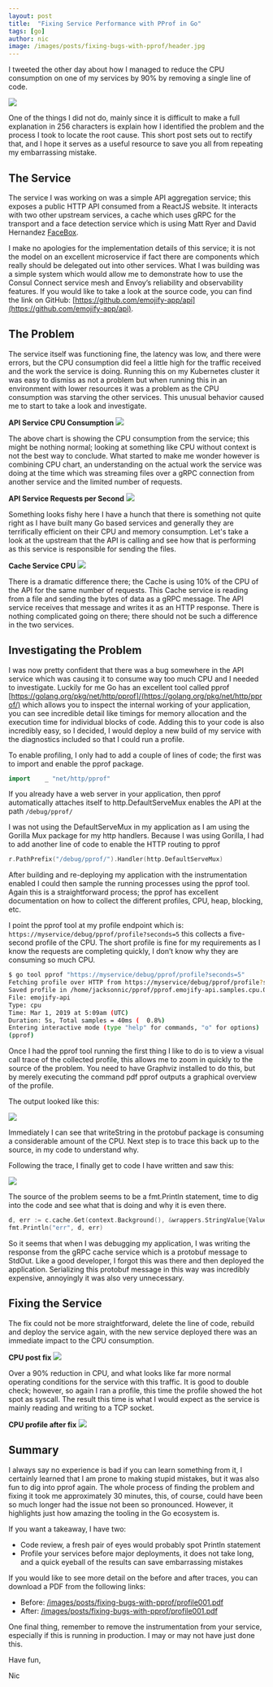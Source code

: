 ```yaml
---
layout: post
title:  "Fixing Service Performance with PProf in Go"
tags: [go]
author: nic
image: /images/posts/fixing-bugs-with-pprof/header.jpg
---
```


I tweeted the other day about how I managed to reduce the CPU consumption on one of my services by 90% by removing a single line of code.

![](/images/posts/fixing-bugs-with-pprof/tweet.png)

One of the things I did not do, mainly since it is difficult to make a full explanation in 256 characters is explain how I identified the problem and the process I took to locate the root cause.  This short post sets out to rectify that, and I hope it serves as a useful resource to save you all from repeating my embarrassing mistake.

## The Service
The service I was working on was a simple API aggregation service; this exposes a public HTTP API consumed from a ReactJS website.  It interacts with two other upstream services, a cache which uses gRPC for the transport and a face detection service which is using Matt Ryer and David Hernandez [FaceBox](https://machinebox.io/docs/facebox).

I make no apologies for the implementation details of this service; it is not the model on an excellent microservice if fact there are components which really should be delegated out into other services. What I was building was a simple system which would allow me to demonstrate how to use the Consul Connect service mesh and Envoy’s reliability and observability features.  If you would like to take a look at the source code, you can find the link on GitHub: [https://github.com/emojify-app/api](https://github.com/emojify-app/api).

## The Problem
The service itself was functioning fine, the latency was low, and there were errors, but the CPU consumption did feel a little high for the traffic received and the work the service is doing.  Running this on my Kubernetes cluster it was easy to dismiss as not a problem but when running this in an environment with lower resources it was a problem as the CPU consumption was starving the other services.  This unusual behavior caused me to start to take a look and investigate.

**API Service CPU Consumption**
![](/images/posts/fixing-bugs-with-pprof/before_cpu.png)


The above chart is showing the CPU consumption from the service; this might be nothing normal; looking at something like CPU without context is not the best way to conclude.  What started to make me wonder however is combining CPU chart, an understanding on the actual work the service was doing at the time which was streaming files over a gRPC connection from another service and the limited number of requests.

**API Service Requests per Second**
![](/images/posts/fixing-bugs-with-pprof/before_rps.png)


Something looks fishy here I have a hunch that there is something not quite right as I have built many Go based services and generally they are terrifically efficient on their CPU and memory consumption.  Let's take a look at the upstream that the API is calling and see how that is performing as this service is responsible for sending the files.

**Cache Service CPU**
![](/images/posts/fixing-bugs-with-pprof/cache_cpu.png)


There is a dramatic difference there; the Cache is using 10% of the CPU of the API for the same number of requests.  This Cache service is reading from a file and sending the bytes of data as a gRPC message.  The API service receives that message and writes it as an HTTP response.  There is nothing complicated going on there; there should not be such a difference in the two services.

## Investigating the Problem
I was now pretty confident that there was a bug somewhere in the API service which was causing it to consume way too much CPU and I needed to investigate. Luckily for me Go has an excellent tool called pprof [https://golang.org/pkg/net/http/pprof]/(https://golang.org/pkg/net/http/pprof/) which allows you to inspect the internal working of your application, you can see incredible detail like timings for memory allocation and the execution time for individual blocks of code.  Adding this to your code is also incredibly easy, so I decided, I would deploy a new build of my service with the diagnostics included so that I could run a profile.

To enable profiling, I only had to add a couple of lines of code; the first was to import and enable the pprof package.

```go
import    _ "net/http/pprof"
```

If you already have a web server in your application, then pprof automatically attaches itself to http.DefaultServeMux enables the API at the path `/debug/pprof/`

I was not using the DefaultServeMux in my application as I am using the Gorilla Mux package for my http handlers.  Because I was using Gorilla, I had to add another line of code to enable the HTTP routing to pprof

```go
r.PathPrefix("/debug/pprof/").Handler(http.DefaultServeMux)
```

After building and re-deploying my application with the instrumentation enabled I could then sample the running processes using the pprof tool.  Again this is a straightforward process; the pprof has excellent documentation on how to collect the different profiles, CPU, heap, blocking, etc.

I point the pprof tool at my profile endpoint which is: `https://myservice/debug/pprof/profile?seconds=5` this collects a five-second profile of the CPU.  The short profile is fine for my requirements as I know the requests are completing quickly, I don’t know why they are consuming so much CPU.

```bash
$ go tool pprof "https://myservice/debug/pprof/profile?seconds=5"
Fetching profile over HTTP from https://myservice/debug/pprof/profile?seconds=5
Saved profile in /home/jacksonnic/pprof/pprof.emojify-api.samples.cpu.006.pb.gz
File: emojify-api
Type: cpu
Time: Mar 1, 2019 at 5:09am (UTC)
Duration: 5s, Total samples = 40ms (  0.8%)
Entering interactive mode (type "help" for commands, "o" for options)
(pprof)
```

Once I had the pprof tool running the first thing I like to do is to view a visual call trace of the collected profile, this allows me to zoom in quickly to the source of the problem. You need to have Graphviz installed to do this, but by merely executing the command pdf pprof outputs a graphical overview of the profile.

The output looked like this:

![](/images/posts/fixing-bugs-with-pprof/profile_before_1.png)

Immediately I can see that writeString in the protobuf package is consuming a considerable amount of the CPU.  Next step is to trace this back up to the source, in my code to understand why.

Following the trace, I finally get to code I have written and saw this:

![](/images/posts/fixing-bugs-with-pprof/profile_before_2.png)

The source of the problem seems to be a fmt.Println statement, time to dig into the code and see what that is doing and why it is even there.

```go
d, err := c.cache.Get(context.Background(), &wrappers.StringValue{Value: f})
fmt.Println("err", d, err)
```

So it seems that when I was debugging my application, I was writing the response from the gRPC cache service which is a protobuf message to StdOut.  Like a good developer, I forgot this was there and then deployed the application.  Serializing this protobuf message in this way was incredibly expensive, annoyingly it was also very unnecessary.

## Fixing the Service
The fix could not be more straightforward, delete the line of code, rebuild and deploy the service again, with the new service deployed there was an immediate impact to the CPU consumption.

**CPU post fix**
![](/images/posts/fixing-bugs-with-pprof/after_cpu.png)

Over a 90% reduction in CPU, and what looks like far more normal operating conditions for the service with this traffic.  It is good to double check; however, so again I ran a profile, this time the profile showed the hot spot as syscall.  The result this time is what I would expect as the service is mainly reading and writing to a TCP socket.

**CPU profile after fix**
![](/images/posts/fixing-bugs-with-pprof/profile_after.png)

## Summary
I always say no experience is bad if you can learn something from it, I certainly learned that I am prone to making stupid mistakes, but it was also fun to dig into pprof again.  The whole process of finding the problem and fixing it took me approximately 30 minutes, this, of course, could have been so much longer had the issue not been so pronounced. However, it highlights just how amazing the tooling in the Go ecosystem is.

If you want a takeaway, I have two:
* Code review, a fresh pair of eyes would probably spot Println statement
* Profile your services before major deployments, it does not take long, and a quick eyeball of the results can save embarrassing mistakes

If you would like to see more detail on the before and after traces, you can download a PDF from the following links:

* Before: [/images/posts/fixing-bugs-with-pprof/profile001.pdf](/images/posts/fixing-bugs-with-pprof/profile001.pdf)
* After: [/images/posts/fixing-bugs-with-pprof/profile001.pdf](/images/posts/fixing-bugs-with-pprof/profile001.pdf)

One final thing, remember to remove the instrumentation from your service, especially if this is running in production.  I may or may not have just done this.

Have fun,

Nic
